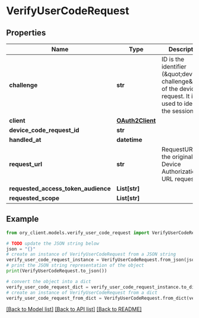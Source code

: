# VerifyUserCodeRequest


## Properties

Name | Type | Description | Notes
------------ | ------------- | ------------- | -------------
**challenge** | **str** | ID is the identifier (\&quot;device challenge\&quot;) of the device request. It is used to identify the session. | [optional] 
**client** | [**OAuth2Client**](OAuth2Client.md) |  | [optional] 
**device_code_request_id** | **str** |  | [optional] 
**handled_at** | **datetime** |  | [optional] 
**request_url** | **str** | RequestURL is the original Device Authorization URL requested. | [optional] 
**requested_access_token_audience** | **List[str]** |  | [optional] 
**requested_scope** | **List[str]** |  | [optional] 

## Example

```python
from ory_client.models.verify_user_code_request import VerifyUserCodeRequest

# TODO update the JSON string below
json = "{}"
# create an instance of VerifyUserCodeRequest from a JSON string
verify_user_code_request_instance = VerifyUserCodeRequest.from_json(json)
# print the JSON string representation of the object
print(VerifyUserCodeRequest.to_json())

# convert the object into a dict
verify_user_code_request_dict = verify_user_code_request_instance.to_dict()
# create an instance of VerifyUserCodeRequest from a dict
verify_user_code_request_from_dict = VerifyUserCodeRequest.from_dict(verify_user_code_request_dict)
```
[[Back to Model list]](../README.md#documentation-for-models) [[Back to API list]](../README.md#documentation-for-api-endpoints) [[Back to README]](../README.md)



